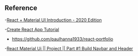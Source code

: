 ## Reference
-[React + Material UI Introduction - 2020 Edition](https://www.youtube.com/watch?v=pHclLuRolzE)

-[Create React App Tutorial ](https://www.youtube.com/playlist?list=PL3KAvm6JMiowqFTXj3oPQkhP7aCgRHFTm)
  - https://github.com/paulhanna1933/react-portfolio

-[React Material Ui || Project || Part #1 Build Navbar and Header](https://www.youtube.com/watch?v=9Q555VoPe4M)